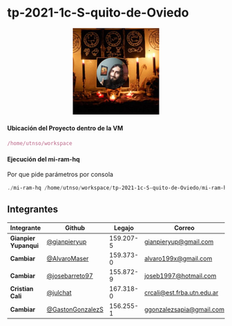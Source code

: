 # tp-2021-1c-S-quito-de-Oviedo

<p align="center"><img src="oviedo.jpg" width="200px"/></p>

#### Ubicación del Proyecto dentro de la VM

````javascript
/home/utnso/workspace
````



#### Ejecución del  mi-ram-hq

Por que pide parámetros por consola

````powershell
./mi-ram-hq /home/utnso/workspace/tp-2021-1c-S-quito-de-Oviedo/mi-ram-hq/cfg/mi-ram-hq.config /home/utnso/workspace/tp-2021-1c-S-quito-de-Oviedo/mi-ram-hq/cfg/mi-ram-hq.log
````





## Integrantes

| Integrante | Github | Legajo | Correo | Curso
|--|--|--|--|--
| **Gianpier Yupanqui** | [@gianpieryup](https://www.github.com/gianpieryup) | 159.207-5 | gianpieryup@gmail.com | K3054
| **Cambiar** | [@AlvaroMaser](https://www.github.com/AlvaroMaser) | 159.373-0 | alvaro199x@gmail.com | K
| **Cambiar** | [@josebarreto97](https://www.github.com/josebarreto97) | 155.872-9 | joseb1997@hotmail.com | K30
| **Cristian Cali** | [@julchat](https://www.github.com/julchat) | 167.318-0 | crcali@est.frba.utn.edu.ar | K3052
| **Cambiar** | [@GastonGonzalezS](https://www.github.com/GastonGonzalezS) | 156.255-1 | ggonzalezsapia@gmail.com | K3
